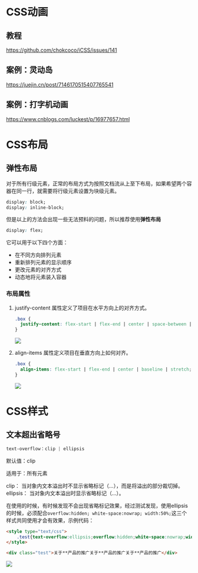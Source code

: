 # CSS动画

## 教程

https://github.com/chokcoco/iCSS/issues/141



## 案例：灵动岛

https://juejin.cn/post/7146170515407765541

## 案例：打字机动画

https://www.cnblogs.com/luckest/p/16977657.html













# CSS布局

## 弹性布局

对于所有行级元素，正常的布局方式为按照文档流从上至下布局，如果希望两个容器在同一行，就需要将行级元素设置为块级元素。

```css
display: block;
display: inline-block;
```

但是以上的方法会出现一些无法预料的问题，所以推荐使用**弹性布局**

```css
display: flex;
```

它可以用于以下四个方面：

- 在不同方向排列元素
- 重新排列元素的显示顺序
- 更改元素的对齐方式
- 动态地将元素装入容器

### 布局属性

1. justify-content 属性定义了项目在水平方向上的对齐方式。
   ```css
   .box {
     justify-content: flex-start | flex-end | center | space-between | space-around;
   }
   ```

   ![](https://yitiaoit.oss-cn-beijing.aliyuncs.com/img/20230721095446.png)

2. align-items 属性定义项目在垂直方向上如何对齐。
   ```css
   .box {
     align-items: flex-start | flex-end | center | baseline | stretch;
   }
   ```

   ![](https://yitiaoit.oss-cn-beijing.aliyuncs.com/img/20230721095608.png)

















# CSS样式

## 文本超出省略号

```css
text-overflow：clip | ellipsis
```

默认值：clip

适用于：所有元素

clip： 当对象内文本溢出时不显示省略标记（...），而是将溢出的部分裁切掉。
ellipsis： 当对象内文本溢出时显示省略标记（...）。

在使用的时候，有时候发现不会出现省略标记效果，经过测试发现，使用ellipsis的时候，必须配合`overflow:hidden; white-space:nowrap; width:50%;`这三个样式共同使用才会有效果，示例代码：

```html
<style type="text/css">
    .test{text-overflow:ellipsis;overflow:hidden;white-space:nowrap;width:150px;}
</style>

<div class="test">关于**产品的推广关于**产品的推广关于**产品的推广</div>
```

![](https://yitiaoit.oss-cn-beijing.aliyuncs.com/img/20230724101448.png)

